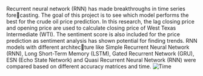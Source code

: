 Recurrent neural network (RNN) has made breakthroughs in time series forecasting. The goal of this project is to see which model performs the best for the
crude oil price prediction. In this research, the lag closing price and opening
price are used to calculate closing price of West Texas Intermediate (WTI). The
sentiment score is also included for the price prediction as sentiment analysis
has shown potential for finding trends. RNN models with different architecture like Simple Recurrent Neural Network (RNN), Long Short-Term Memory
(LSTM), Gated Recurrent Network (GRU), ESN (Echo State Network) and
Quasi Recurrent Neural Network (RNN) were compared based on different accuracy matrices and time. 
![Time](https://github.com/user-attachments/assets/fecbc9b2-0e17-44ec-8229-ef1090d5f90e)



